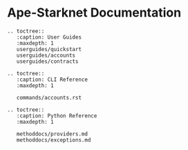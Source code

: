 # Ape-Starknet Documentation

```{eval-rst}
.. toctree::
   :caption: User Guides
   :maxdepth: 1
   userguides/quickstart
   userguides/accounts
   userguides/contracts
```

```{eval-rst}
.. toctree::
   :caption: CLI Reference
   :maxdepth: 1

   commands/accounts.rst
```

```{eval-rst}
.. toctree::
   :caption: Python Reference
   :maxdepth: 1
   
   methoddocs/providers.md
   methoddocs/exceptions.md
```
